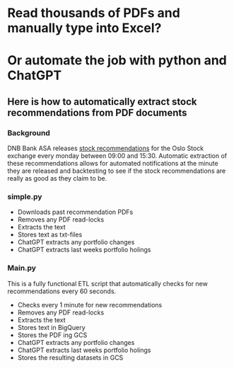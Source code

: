 # Read thousands of PDFs and manually type into Excel?
# Or automate the job with python and ChatGPT

## Here is how to automatically extract stock recommendations from PDF documents

### Background
DNB Bank ASA releases [stock recommendations](https://www.dnb.no/bedrift/markets/analyser/arkiv/anbefalteaksjer.html) for the Oslo Stock exchange every monday between 09:00 and 15:30. Automatic extraction of these recommendations allows for automated notifications at the minute they are released and backtesting to see if the stock recommendations are really as good as they claim to be.

### simple.py
* Downloads past recommendation PDFs
* Removes any PDF read-locks
* Extracts the text
* Stores text as txt-files
* ChatGPT extracts any portfolio changes
* ChatGPT extracts last weeks portfolio holings

### Main.py
This is a fully functional ETL script that automatically checks for new recommendations every 60 seconds.

* Checks every 1 minute for new recommendations
* Removes any PDF read-locks
* Extracts the text
* Stores text in BigQuery
* Stores the PDF ing GCS
* ChatGPT extracts any portfolio changes
* ChatGPT extracts last weeks portfolio holings
* Stores the resulting datasets in GCS

